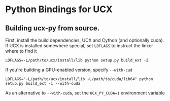 # Python Bindings for UCX

## Building ucx-py from source.

First, install the build dependencies, UCX and Cython (and optionally cuda).
If UCX is installed somewhere special, set `LDFLAGS` to instruct the linker
where to find it

    LDFLAGS=-L/path/to/ucx/install/lib python setup.py build_ext -i

If you're building a GPU-enabled version, specify `--with-cud`

    LDFLAGS="-L/path/to/ucx/install/lib -L/path/to/cuda/lib64" python setup.py build_ext -i --with-cuda

As an alternative to `--with-cuda`, set the `UCX_PY_CUDA=1` environment variable
